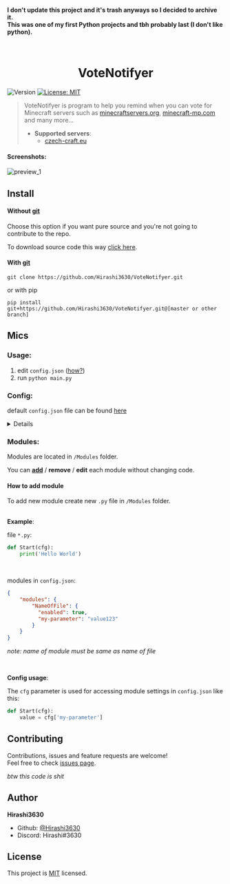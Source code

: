 <b><p>I don't update this project and it's trash anyways so I decided to archive it.<br>
This was one of my first Python projects and tbh probably last (I don't like python).</p></b>
<br>

<h1 align="center">VoteNotifyer</h1>
<p>
  <img alt="Version" src="https://img.shields.io/badge/version-0.0.1-blue.svg?cacheSeconds=2592000" />
  <a href="https://www.mit-license.org" target="_blank">
    <img alt="License: MIT" src="https://img.shields.io/badge/License-MIT-yellow.svg" />
  </a>
</p>

> VoteNotifyer is program to help you remind when you can vote for Minecraft servers such as [minecraftservers.org](https://minecraftservers.org/), [minecraft-mp.com](https://minecraft-mp.com/) and many more...
>
> * **Supported servers**:
>   * [czech-craft.eu](https://czech-craft.eu/)

#### Screenshots:

![preview_1](https://user-images.githubusercontent.com/37778278/85880577-862cea00-b7dc-11ea-9f08-18097b5c8f6f.jpg)

## Install

#### Without [git](https://git-scm.com)

Choose this option if you want pure source and you're not going to contribute to the repo.

To download source code this way [click here](https://github.com/Hirashi3630/VoteNotifyer/archive/master.zip).

#### With [git](https://git-scm.com)

```shell script
git clone https://github.com/Hirashi3630/VoteNotifyer.git
```
or with pip
```shell script
pip install git+https://github.com/Hirashi3630/VoteNotifyer.git@[master or other branch]
```

## Mics
### Usage:

1. edit `config.json` ([how?](https://github.com/Hirashi3630/VoteNotifyer#config))
2. run `python main.py`

### Config:

default `config.json` file can be found [here](https://raw.githubusercontent.com/Hirashi3630/VoteNotifyer/master/config.json)

<details>

* **"repeat-interval"** -  As soon as you can vote, the program will notify you every **X** second
    * type: `int` _(number)_
    * default: `5` - it will notify you every fifth second
    * disabled: `-1`
* **"scraper-file"** - Name of scraper script file (without `.py`)
    * type: `string` _(text)_
    * default: `czech-craft-eu` 
    * disabled: N/A
* **"scraper-file-par"** - Parameter for scraper file (currently used for server name)
    * type: `string` _(text)_
    * default: `skymc` 
    * disabled: N/A
* **"modules"** - Settings for each [module](https://github.com/Hirashi3630/VoteNotifyer#modules)

</details>

### Modules:

Modules are located in `/Modules` folder.

You can [**add**](https://github.com/Hirashi3630/VoteNotifyer#how-to-add-module) / **remove** / **edit** each module without changing code.

#### How to add module
To add new module create new `.py` file in `/Modules` folder. <br/><br/>

**Example**:

file `*.py`:
```python
def Start(cfg):
    print('Hello World')
```
<br/>

modules in `config.json`:
```json
{
    "modules": {
        "NameOfFile": {
          "enabled": true,
          "my-parameter": "value123"
        }
    }
}
```
_note: name of module must be same as name of file_

<br/>

**Config usage**:

The `cfg` parameter is used for accessing module settings in `config.json`
like this:

```python
def Start(cfg):
    value = cfg['my-parameter']
```


## Contributing

Contributions, issues and feature requests are welcome!<br />Feel free to check [issues page](https://github.com/Hirashi3630/VoteNotifyer/issues). 

_btw this code is shit_

## Author

**Hirashi3630**

* Github: [@Hirashi3630](https://github.com/Hirashi3630)
* Discord: Hirashi#3630


## License

This project is [MIT](https://github.com/Hirashi3630/VoteNotifyer/blob/master/LICENSE) licensed.

